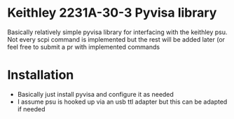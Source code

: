 # Keithley 2231A-30-3 Pyvisa library
Basically relatively simple pyvisa library for interfacing with the keithley psu. Not every scpi command is implemented but the rest will be added later (or feel free to submit a pr with implemented commands


# Installation
 - Basically just install pyvisa and configure it as needed
 - I assume psu is hooked up via an usb ttl adapter but this can be adapted if needed
